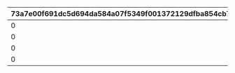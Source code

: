 |73a7e00f691dc5d694da584a07f5349f001372129dfba854cb747a8afc7f6202|9a7679d7058e56e201f77dfabc431dfb5ad5bd748ece55123fd7bca742120843|ad389944ec5d022a1cbf2b94203246bc8d9f81573c0d10d0f71d42fbcee929a3|7c1614fbe985a6665a079df9f075cbcc21a52d02ad8a3081babe8f13fedc3c87|dac7415dfd6235a2a9e33292152812bd32f0a5d4fbbd1436e79b01a286b19429|23939ae4b81faa82edf1d4c2645c36aec9654292cba595dc945833fb1eae8a3d|1be012c5f3ae624195016780d3dc689a5d13f9285a396de184a111ea248f2799|603cf66ac45c4d2a07733866a92ad80a7a235ca7f1724595ba201452bf28261d|74dbc4c735d8604eabc297e763129caee70f402c03de3abb844367aa62037470|28d970370c1f271288a00e63948936043d91e8ac549b58d62da0ff78bf08056b|b83f38cdde94035d4bca88ccb001fdb3c8c42d633b10dd11227e62176518625f|b4dffa0eb08f27da3d3ba14df14f339354b7d9eeaa4bd29944fd1b8492b94802|d8ffc33fdb956b5bc00a2d5f42f4ab34da268ff6c11092aea6dc27f901b605aa|2a2de560a92d852c8fd8dbfab6c91dcbc4feaee8ba28f8da09fc7bfafee845e0|0da24b8060a905cd28f76c3517cff8531d611aae58bd3cc254988a9f537b1632|6347bb72c1f83fa11017ea50221873d6e8bc3666dd8937f0451c694eedf74773|
| --- | --- | --- | --- | --- | --- | --- | --- | --- | --- | --- | --- | --- | --- | --- | --- |
|0|1001|2|23001|2500000|8|25|20003|94002|91002|20|12|0|1500|2|0|
|0|1002|2|23001|2500000|8|25|20003|94002|91002|20|12|0|1500|2|0|
|0|1003|2|23001|2500000|8|25|20003|94002|91002|20|12|0|1500|2|0|
|0|1004|2|23001|2500000|8|25|20003|94002|91002|20|12|0|1500|2|0|